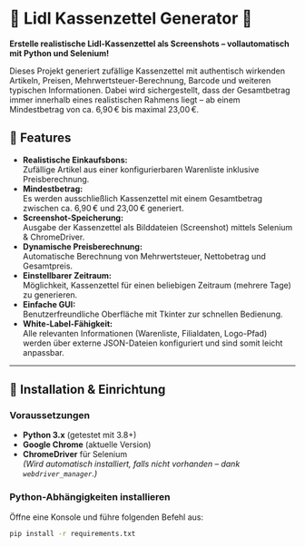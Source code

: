 # 🛒 Lidl Kassenzettel Generator 🧾

**Erstelle realistische Lidl-Kassenzettel als Screenshots – vollautomatisch mit Python und Selenium!**

Dieses Projekt generiert zufällige Kassenzettel mit authentisch wirkenden Artikeln, Preisen, Mehrwertsteuer-Berechnung, Barcode und weiteren typischen Informationen. Dabei wird sichergestellt, dass der Gesamtbetrag immer innerhalb eines realistischen Rahmens liegt – ab einem Mindestbetrag von ca. 6,90 € bis maximal 23,00 €.

## 🚀 Features

- **Realistische Einkaufsbons:**  
  Zufällige Artikel aus einer konfigurierbaren Warenliste inklusive Preisberechnung.
- **Mindestbetrag:**  
  Es werden ausschließlich Kassenzettel mit einem Gesamtbetrag zwischen ca. 6,90 € und 23,00 € generiert.
- **Screenshot-Speicherung:**  
  Ausgabe der Kassenzettel als Bilddateien (Screenshot) mittels Selenium & ChromeDriver.
- **Dynamische Preisberechnung:**  
  Automatische Berechnung von Mehrwertsteuer, Nettobetrag und Gesamtpreis.
- **Einstellbarer Zeitraum:**  
  Möglichkeit, Kassenzettel für einen beliebigen Zeitraum (mehrere Tage) zu generieren.
- **Einfache GUI:**  
  Benutzerfreundliche Oberfläche mit Tkinter zur schnellen Bedienung.
- **White-Label-Fähigkeit:**  
  Alle relevanten Informationen (Warenliste, Filialdaten, Logo-Pfad) werden über externe JSON-Dateien konfiguriert und sind somit leicht anpassbar.

---

## 🔧 Installation & Einrichtung

### Voraussetzungen
- **Python 3.x** (getestet mit 3.8+)
- **Google Chrome** (aktuelle Version)
- **ChromeDriver** für Selenium  
  *(Wird automatisch installiert, falls nicht vorhanden – dank `webdriver_manager`.)*

### Python-Abhängigkeiten installieren

Öffne eine Konsole und führe folgenden Befehl aus:

```bash
pip install -r requirements.txt
